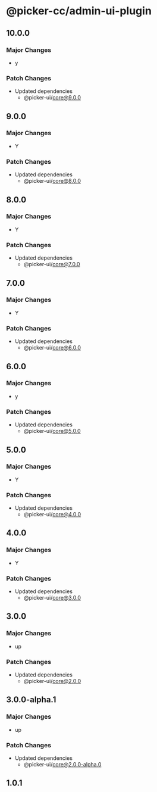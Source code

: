 # @picker-cc/admin-ui-plugin

## 10.0.0

### Major Changes

-   y

### Patch Changes

-   Updated dependencies
    -   @picker-ui/core@9.0.0

## 9.0.0

### Major Changes

-   Y

### Patch Changes

-   Updated dependencies
    -   @picker-ui/core@8.0.0

## 8.0.0

### Major Changes

-   Y

### Patch Changes

-   Updated dependencies
    -   @picker-ui/core@7.0.0

## 7.0.0

### Major Changes

-   Y

### Patch Changes

-   Updated dependencies
    -   @picker-ui/core@6.0.0

## 6.0.0

### Major Changes

-   y

### Patch Changes

-   Updated dependencies
    -   @picker-ui/core@5.0.0

## 5.0.0

### Major Changes

-   Y

### Patch Changes

-   Updated dependencies
    -   @picker-ui/core@4.0.0

## 4.0.0

### Major Changes

-   Y

### Patch Changes

-   Updated dependencies
    -   @picker-ui/core@3.0.0

## 3.0.0

### Major Changes

-   up

### Patch Changes

-   Updated dependencies
    -   @picker-ui/core@2.0.0

## 3.0.0-alpha.1

### Major Changes

-   up

### Patch Changes

-   Updated dependencies
    -   @picker-ui/core@2.0.0-alpha.0

## 1.0.1
